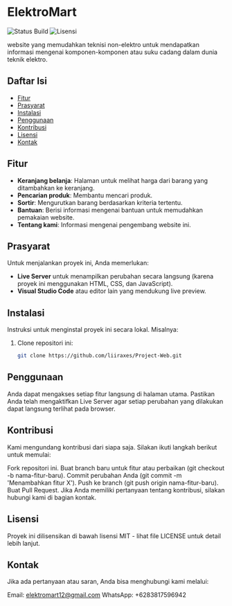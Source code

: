 # ElektroMart

![Status Build](https://img.shields.io/badge/build-In_Progress-brightgreen) ![Lisensi](https://img.shields.io/badge/license-MIT-blue)

website yang memudahkan teknisi non-elektro untuk mendapatkan informasi mengenai komponen-komponen atau suku cadang dalam dunia teknik elektro.

## Daftar Isi

- [Fitur](#fitur)
- [Prasyarat](#prasyarat)
- [Instalasi](#instalasi)
- [Penggunaan](#penggunaan)
- [Kontribusi](#kontribusi)
- [Lisensi](#lisensi)
- [Kontak](#kontak)

## Fitur

- **Keranjang belanja**: Halaman untuk melihat harga dari barang yang ditambahkan ke keranjang.
- **Pencarian produk**: Membantu mencari produk.
- **Sortir**: Mengurutkan barang berdasarkan kriteria tertentu.
- **Bantuan**: Berisi informasi mengenai bantuan untuk memudahkan pemakaian website.
- **Tentang kami**: Informasi mengenai pengembang website ini.

## Prasyarat

Untuk menjalankan proyek ini, Anda memerlukan:
- **Live Server** untuk menampilkan perubahan secara langsung (karena proyek ini menggunakan HTML, CSS, dan JavaScript).
- **Visual Studio Code** atau editor lain yang mendukung live preview.

## Instalasi

Instruksi untuk menginstal proyek ini secara lokal. Misalnya:

1. Clone repositori ini:
   ```bash
   git clone https://github.com/liiraxes/Project-Web.git

## Penggunaan
Anda dapat mengakses setiap fitur langsung di halaman utama. Pastikan Anda telah mengaktifkan Live Server agar setiap perubahan yang dilakukan dapat langsung terlihat pada browser.

## Kontribusi
Kami mengundang kontribusi dari siapa saja. Silakan ikuti langkah berikut untuk memulai:

Fork repositori ini.
Buat branch baru untuk fitur atau perbaikan (git checkout -b nama-fitur-baru).
Commit perubahan Anda (git commit -m 'Menambahkan fitur X').
Push ke branch (git push origin nama-fitur-baru).
Buat Pull Request.
Jika Anda memiliki pertanyaan tentang kontribusi, silakan hubungi kami di bagian kontak.

## Lisensi
Proyek ini dilisensikan di bawah lisensi MIT - lihat file LICENSE untuk detail lebih lanjut.

## Kontak
Jika ada pertanyaan atau saran, Anda bisa menghubungi kami melalui:

Email: elektromart12@gmail.com
WhatsApp: +6283817596942
